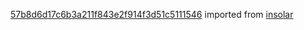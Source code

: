 [57b8d6d17c6b3a211f843e2f914f3d51c5111546](https://github.com/insolar/insolar/commit/57b8d6d17c6b3a211f843e2f914f3d51c5111546) imported from [insolar](https://github.com/insolar/insolar)
